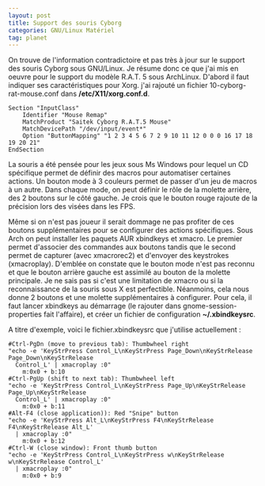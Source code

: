 ```yaml
---
layout: post
title: Support des souris Cyborg
categories: GNU/Linux Matériel
tag: planet
---
```


On trouve de l'information contradictoire et pas très à jour sur le support
des souris Cyborg sous GNU/Linux. Je résume donc ce que j'ai mis en oeuvre pour
le support du modèle R.A.T. 5 sous ArchLinux. <!-- more -->D'abord il faut indiquer ses
caractéristiques pour Xorg. j'ai rajouté un fichier 10-cyborg-rat-mouse.conf
dans **/etc/X11/xorg.conf.d**.

    Section "InputClass"
        Identifier "Mouse Remap"
        MatchProduct "Saitek Cyborg R.A.T.5 Mouse"
        MatchDevicePath "/dev/input/event*"
        Option "ButtonMapping" "1 2 3 4 5 6 7 2 9 10 11 12 0 0 0 16 17 18 19 20 21"              
    EndSection

La souris a été pensée pour les jeux sous Ms Windows pour lequel un CD
spécifique permet de définir des macros pour automatiser certaines actions. Un
bouton mode à 3 couleurs permet de passer d'un jeu de macros à un autre. Dans
chaque mode, on peut définir le rôle de la molette arrière, des 2 boutons sur
le côté gauche. Je crois que le bouton rouge rajoute de la précision lors des
visées dans les FPS.

Même si on n'est pas joueur il serait dommage ne pas profiter de ces boutons
supplémentaires pour se configurer des actions spécifiques. Sous Arch on peut
installer les paquets AUR xbindkeys et xmacro. Le premier permet d'associer des
commandes aux boutons tandis que le second permet de capturer (avec xmacrorec2)
et d'envoyer des keystrokes (xmacroplay). D'emblée on constate que le bouton
mode n'est pas reconnu et que le bouton arrière gauche est assimilé au bouton
de la molette principale. Je ne sais pas si c'est une limitation de xmacro ou si
la reconnaissance de la souris sous X est perfectible. Néanmoins, cela nous
donne 2 boutons et une molette supplémentaires à configurer. Pour cela, il
faut lancer xbindkeys au démarrage (le rajouter dans gnome-session-properties
fait l'affaire), et créer un fichier de configuration **~/.xbindkeysrc**.

A titre d'exemple, voici le fichier.xbindkeysrc que j'utilise actuellement :

    #Ctrl-PgDn (move to previous tab): Thumbwheel right
    "echo -e 'KeyStrPress Control_L\nKeyStrPress Page_Down\nKeyStrRelease Page_Down\nKeyStrRelease
      Control_L' | xmacroplay :0"
        m:0x0 + b:10
    #Ctrl-PgUp (shift to next tab): Thumbwheel left
    "echo -e 'KeyStrPress Control_L\nKeyStrPress Page_Up\nKeyStrRelease Page_Up\nKeyStrRelease
      Control_L' | xmacroplay :0"
        m:0x0 + b:11
    #Alt-F4 (close application)): Red "Snipe" button
    "echo -e 'KeyStrPress Alt_L\nKeyStrPress F4\nKeyStrRelease F4\nKeyStrRelease Alt_L'
      | xmacroplay :0"
        m:0x0 + b:12
    #Ctrl-W (close window): Front thumb button
    "echo -e 'KeyStrPress Control_L\nKeyStrPress w\nKeyStrRelease w\nKeyStrRelease Control_L'
      | xmacroplay :0"
        m:0x0 + b:9
